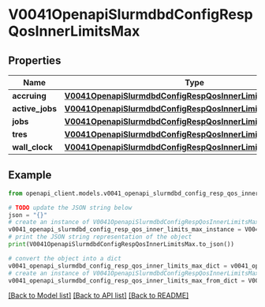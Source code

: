 # V0041OpenapiSlurmdbdConfigRespQosInnerLimitsMax


## Properties

Name | Type | Description | Notes
------------ | ------------- | ------------- | -------------
**accruing** | [**V0041OpenapiSlurmdbdConfigRespQosInnerLimitsMaxAccruing**](V0041OpenapiSlurmdbdConfigRespQosInnerLimitsMaxAccruing.md) |  | [optional] 
**active_jobs** | [**V0041OpenapiSlurmdbdConfigRespQosInnerLimitsMaxActiveJobs**](V0041OpenapiSlurmdbdConfigRespQosInnerLimitsMaxActiveJobs.md) |  | [optional] 
**jobs** | [**V0041OpenapiSlurmdbdConfigRespQosInnerLimitsMaxJobs**](V0041OpenapiSlurmdbdConfigRespQosInnerLimitsMaxJobs.md) |  | [optional] 
**tres** | [**V0041OpenapiSlurmdbdConfigRespQosInnerLimitsMaxTres**](V0041OpenapiSlurmdbdConfigRespQosInnerLimitsMaxTres.md) |  | [optional] 
**wall_clock** | [**V0041OpenapiSlurmdbdConfigRespQosInnerLimitsMaxWallClock**](V0041OpenapiSlurmdbdConfigRespQosInnerLimitsMaxWallClock.md) |  | [optional] 

## Example

```python
from openapi_client.models.v0041_openapi_slurmdbd_config_resp_qos_inner_limits_max import V0041OpenapiSlurmdbdConfigRespQosInnerLimitsMax

# TODO update the JSON string below
json = "{}"
# create an instance of V0041OpenapiSlurmdbdConfigRespQosInnerLimitsMax from a JSON string
v0041_openapi_slurmdbd_config_resp_qos_inner_limits_max_instance = V0041OpenapiSlurmdbdConfigRespQosInnerLimitsMax.from_json(json)
# print the JSON string representation of the object
print(V0041OpenapiSlurmdbdConfigRespQosInnerLimitsMax.to_json())

# convert the object into a dict
v0041_openapi_slurmdbd_config_resp_qos_inner_limits_max_dict = v0041_openapi_slurmdbd_config_resp_qos_inner_limits_max_instance.to_dict()
# create an instance of V0041OpenapiSlurmdbdConfigRespQosInnerLimitsMax from a dict
v0041_openapi_slurmdbd_config_resp_qos_inner_limits_max_from_dict = V0041OpenapiSlurmdbdConfigRespQosInnerLimitsMax.from_dict(v0041_openapi_slurmdbd_config_resp_qos_inner_limits_max_dict)
```
[[Back to Model list]](../README.md#documentation-for-models) [[Back to API list]](../README.md#documentation-for-api-endpoints) [[Back to README]](../README.md)


